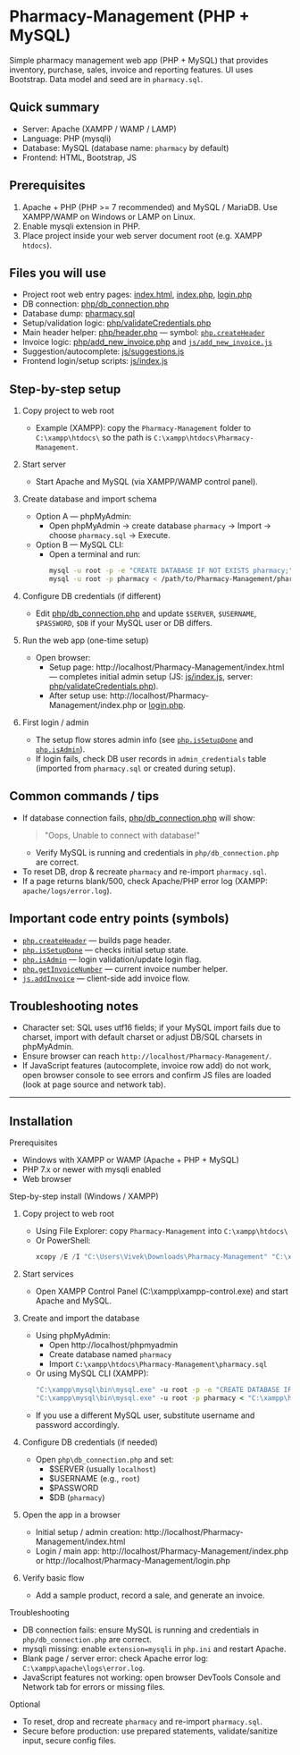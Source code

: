 # Pharmacy-Management (PHP + MySQL)

Simple pharmacy management web app (PHP + MySQL) that provides inventory, purchase, sales, invoice and reporting features. UI uses Bootstrap. Data model and seed are in `pharmacy.sql`.

## Quick summary
- Server: Apache (XAMPP / WAMP / LAMP)
- Language: PHP (mysqli)
- Database: MySQL (database name: `pharmacy` by default)
- Frontend: HTML, Bootstrap, JS

## Prerequisites
1. Apache + PHP (PHP >= 7 recommended) and MySQL / MariaDB. Use XAMPP/WAMP on Windows or LAMP on Linux.
2. Enable mysqli extension in PHP.
3. Place project inside your web server document root (e.g. XAMPP `htdocs`).

## Files you will use
- Project root web entry pages: [index.html](index.html), [index.php](index.php), [login.php](login.php)
- DB connection: [php/db_connection.php](php/db_connection.php)
- Database dump: [pharmacy.sql](pharmacy.sql)
- Setup/validation logic: [php/validateCredentials.php](php/validateCredentials.php)
- Main header helper: [php/header.php](php/header.php) — symbol: [`php.createHeader`](php/header.php)
- Invoice logic: [php/add_new_invoice.php](php/add_new_invoice.php) and [`js/add_new_invoice.js`](js/add_new_invoice.js)
- Suggestion/autocomplete: [js/suggestions.js](js/suggestions.js)
- Frontend login/setup scripts: [js/index.js](js/index.js)

## Step-by-step setup

1. Copy project to web root
   - Example (XAMPP): copy the `Pharmacy-Management` folder to `C:\xampp\htdocs\` so the path is `C:\xampp\htdocs\Pharmacy-Management`.

2. Start server
   - Start Apache and MySQL (via XAMPP/WAMP control panel).

3. Create database and import schema
   - Option A — phpMyAdmin:
     - Open phpMyAdmin -> create database `pharmacy` -> Import -> choose `pharmacy.sql` -> Execute.
   - Option B — MySQL CLI:
     - Open a terminal and run:
       ```sh
       mysql -u root -p -e "CREATE DATABASE IF NOT EXISTS pharmacy;"
       mysql -u root -p pharmacy < /path/to/Pharmacy-Management/pharmacy.sql
       ```

4. Configure DB credentials (if different)
   - Edit [php/db_connection.php](php/db_connection.php) and update `$SERVER`, `$USERNAME`, `$PASSWORD`, `$DB` if your MySQL user or DB differs.

5. Run the web app (one-time setup)
   - Open browser:
     - Setup page: http://localhost/Pharmacy-Management/index.html — completes initial admin setup (JS: [js/index.js](js/index.js), server: [php/validateCredentials.php](php/validateCredentials.php)).
     - After setup use: http://localhost/Pharmacy-Management/index.php or [login.php](login.php).

6. First login / admin
   - The setup flow stores admin info (see [`php.isSetupDone`](php/validateCredentials.php) and [`php.isAdmin`](php/validateCredentials.php)).
   - If login fails, check DB user records in `admin_credentials` table (imported from `pharmacy.sql` or created during setup).

## Common commands / tips
- If database connection fails, [php/db_connection.php](php/db_connection.php) will show:
  > "Oops, Unable to connect with database!"
  - Verify MySQL is running and credentials in `php/db_connection.php` are correct.
- To reset DB, drop & recreate `pharmacy` and re-import `pharmacy.sql`.
- If a page returns blank/500, check Apache/PHP error log (XAMPP: `apache/logs/error.log`).

## Important code entry points (symbols)
- [`php.createHeader`](php/header.php) — builds page header.
- [`php.isSetupDone`](php/validateCredentials.php) — checks initial setup state.
- [`php.isAdmin`](php/validateCredentials.php) — login validation/update login flag.
- [`php.getInvoiceNumber`](php/add_new_invoice.php) — current invoice number helper.
- [`js.addInvoice`](js/add_new_invoice.js) — client-side add invoice flow.

## Troubleshooting notes
- Character set: SQL uses utf16 fields; if your MySQL import fails due to charset, import with default charset or adjust DB/SQL charsets in phpMyAdmin.
- Ensure browser can reach `http://localhost/Pharmacy-Management/`.
- If JavaScript features (autocomplete, invoice row add) do not work, open browser console to see errors and confirm JS files are loaded (look at page source and network tab).

---

## Installation

Prerequisites
- Windows with XAMPP or WAMP (Apache + PHP + MySQL)
- PHP 7.x or newer with mysqli enabled
- Web browser

Step-by-step install (Windows / XAMPP)

1. Copy project to web root  
   - Using File Explorer: copy `Pharmacy-Management` into `C:\xampp\htdocs\`  
   - Or PowerShell:
     ```powershell
     xcopy /E /I "C:\Users\Vivek\Downloads\Pharmacy-Management" "C:\xampp\htdocs\Pharmacy-Management"
     ```

2. Start services  
   - Open XAMPP Control Panel (C:\xampp\xampp-control.exe) and start Apache and MySQL.

3. Create and import the database  
   - Using phpMyAdmin:
     - Open http://localhost/phpmyadmin
     - Create database named `pharmacy`
     - Import `C:\xampp\htdocs\Pharmacy-Management\pharmacy.sql`
   - Or using MySQL CLI (XAMPP):
     ```cmd
     "C:\xampp\mysql\bin\mysql.exe" -u root -p -e "CREATE DATABASE IF NOT EXISTS pharmacy;"
     "C:\xampp\mysql\bin\mysql.exe" -u root -p pharmacy < "C:\xampp\htdocs\Pharmacy-Management\pharmacy.sql"
     ```
   - If you use a different MySQL user, substitute username and password accordingly.

4. Configure DB credentials (if needed)  
   - Open `php\db_connection.php` and set:
     - $SERVER (usually `localhost`)
     - $USERNAME (e.g., `root`)
     - $PASSWORD
     - $DB (`pharmacy`)

5. Open the app in a browser  
   - Initial setup / admin creation: http://localhost/Pharmacy-Management/index.html  
   - Login / main app: http://localhost/Pharmacy-Management/index.php or http://localhost/Pharmacy-Management/login.php

6. Verify basic flow  
   - Add a sample product, record a sale, and generate an invoice.

Troubleshooting
- DB connection fails: ensure MySQL is running and credentials in `php/db_connection.php` are correct.  
- mysqli missing: enable `extension=mysqli` in `php.ini` and restart Apache.  
- Blank page / server error: check Apache error log: `C:\xampp\apache\logs\error.log`.  
- JavaScript features not working: open browser DevTools Console and Network tab for errors or missing files.

Optional
- To reset, drop and recreate `pharmacy` and re-import `pharmacy.sql`.
- Secure before production: use prepared statements, validate/sanitize input, secure config files.
